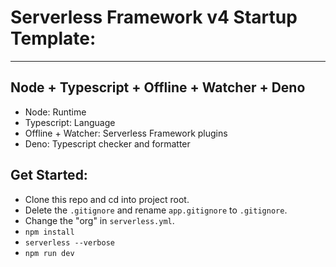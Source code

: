 # Serverless Framework v4 Startup Template:
---

## Node + Typescript + Offline + Watcher + Deno

- Node: Runtime
- Typescript: Language
- Offline + Watcher: Serverless Framework plugins
- Deno: Typescript checker and formatter

## Get Started:

- Clone this repo and cd into project root.
- Delete the `.gitignore` and rename `app.gitignore` to `.gitignore`.
- Change the "org" in `serverless.yml`.
- `npm install`
- `serverless --verbose`
- `npm run dev`